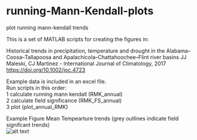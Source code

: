 # running-Mann-Kendall-plots
plot running mann-kendall trends

This is a set of MATLAB scripts for creating the figures in:

Historical trends in precipitation, temperature and drought in the Alabama–Coosa–Tallapoosa and Apalachicola–Chattahoochee–Flint river basins
JJ Maleski, CJ Martinez - International Journal of Climatology, 2017
https://doi.org/10.1002/joc.4723

Example data is included in an excel file.  
Run scripts in this order:  
1 calculate running mann kendall (RMK_annual)  
2 calculate field significance (RMK_FS_annual)  
3 plot (plot_annual_RMK)  

Example Figure Mean Tempearture trends (grey outlines indicate field signifcant trends)  
![alt text](running-Mann-Kendall-plots/ALBANY_3_SE_Mean_Temp.png "Albany Mean Temperature Trends")
